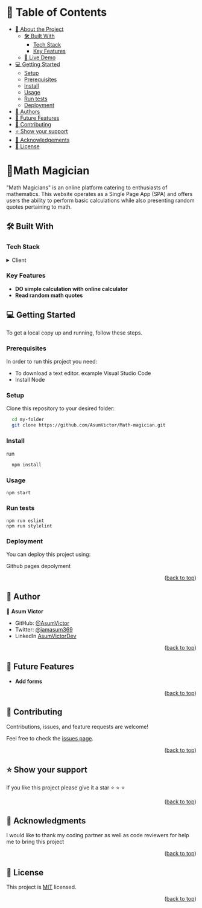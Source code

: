 <a name="readme-top"></a>

# 📗 Table of Contents

- [📖 About the Project](#about-project)
  - [🛠 Built With](#built-with)
    - [Tech Stack](#tech-stack)
    - [Key Features](#key-features)
  - [🚀 Live Demo](#live-demo)
- [💻 Getting Started](#getting-started)
  - [Setup](#setup)
  - [Prerequisites](#prerequisites)
  - [Install](#install)
  - [Usage](#usage)
  - [Run tests](#run-tests)
  - [Deployment](#deployment)
- [👥 Authors](#authors)
- [🔭 Future Features](#future-features)
- [🤝 Contributing](#contributing)
- [⭐️ Show your support](#support)
- [🙏 Acknowledgements](#acknowledgements)
- [📝 License](#license)

# 📖Math Magician <a name="about-project"></a>

"Math Magicians" is an online platform catering to enthusiasts of mathematics. This website operates as a Single Page App (SPA) and offers users the ability to perform basic calculations while also presenting random quotes pertaining to math.

## 🛠 Built With <a name="built-with"></a>

### Tech Stack <a name="tech-stack"></a>

<details>
  <summary>Client</summary>
  <ul>
    <li><a href="https://reactjs.org/">React</a></li>
  </ul>
</details>

### Key Features <a name="key-features"></a>

- **DO simple calculation with online calculator**
- **Read random math quotes**

<!-- ## Live demo <a name="key-features"></a>

I have deployed the project of github. [Click to view the online version of my project](https://asumvictor.github.io/Porfolio/) -->

## 💻 Getting Started <a name="getting-started"></a>

To get a local copy up and running, follow these steps.

### Prerequisites

In order to run this project you need:

<ul>
    <li>To download a text editor. example Visual Studio Code</li>
     <li>Install Node</li>
  </ul>

### Setup

Clone this repository to your desired folder:

```sh
  cd my-folder
  git clone https://github.com/AsumVictor/Math-magician.git
```

### Install

run

```sh
  npm install
```

### Usage

```open
npm start
```

### Run tests

```test
npm run eslint
npm run stylelint
```

### Deployment

You can deploy this project using:

Github pages depolyment

<p align="right">(<a href="#readme-top">back to top</a>)</p>

<!-- AUTHORS -->

## 👥 Author <a name="authors"></a>

👤 **Asum Victor**

- GitHub: [@AsumVictor](https://github.com/AsumVictor)
- Twitter: [@iamasum369](https://twitter.com/iamasum369)
- LinkedIn [AsumVictorDev](https://www.linkedin.com/in/victorasumdev/)

<p align="right">(<a href="#readme-top">back to top</a>)</p>

## 🔭 Future Features <a name="future-features"></a>

- **Add forms**

<p align="right">(<a href="#readme-top">back to top</a>)</p>

## 🤝 Contributing <a name="contributing"></a>

Contributions, issues, and feature requests are welcome!

Feel free to check the [issues page](../../issues/).

<p align="right">(<a href="#readme-top">back to top</a>)</p>

## ⭐️ Show your support <a name="support"></a>

If you like this project please give it a star ⭐️ ⭐️ ⭐️

<p align="right">(<a href="#readme-top">back to top</a>)</p>

## 🙏 Acknowledgments <a name="acknowledgements"></a>

I would like to thank my coding partner as well as code reviewers for help me to bring this project

<p align="right">(<a href="#readme-top">back to top</a>)</p>

## 📝 License <a name="license"></a>

This project is [MIT](./LICENSE) licensed.

<p align="right">(<a href="#readme-top">back to top</a>)</p>
